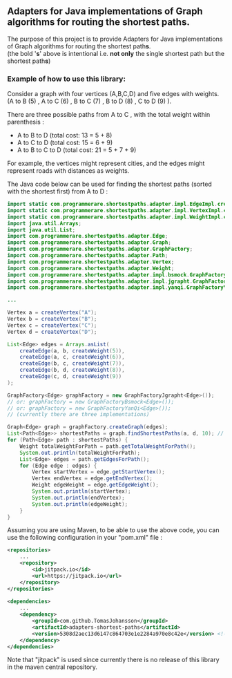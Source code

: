 ## Adapters for Java implementations of Graph algorithms for routing the shortest paths.

The purpose of this project is to provide Adapters for Java implementations of Graph algorithms for routing the shortest path**s**.<br>(the bold '**s**' above is intentional i.e. **not only** the single shortest path but the shortest path**s**)

### Example of how to use this library:

Consider a graph with four vertices (A,B,C,D) and five edges with weights.<br>(A to B (5) , A to C (6) , B to C (7)  , B to D (8) , C to D (9) ).

There are three possible paths from A to C , with the total weight within parenthesis : 
* A to B to D (total cost: 13 = 5 + 8)
* A to C to D (total cost: 15 = 6 + 9)
* A to B to C to D (total cost: 21 = 5 + 7 + 9)

For example, the vertices might represent cities, and the edges might represent roads with distances as weights.

The Java code below can be used for finding the shortest paths (sorted with the shortest first) from A to D :

```java
import static com.programmerare.shortestpaths.adapter.impl.EdgeImpl.createEdge;
import static com.programmerare.shortestpaths.adapter.impl.VertexImpl.createVertex;
import static com.programmerare.shortestpaths.adapter.impl.WeightImpl.createWeight;
import java.util.Arrays;
import java.util.List;
import com.programmerare.shortestpaths.adapter.Edge;
import com.programmerare.shortestpaths.adapter.Graph;
import com.programmerare.shortestpaths.adapter.GraphFactory;
import com.programmerare.shortestpaths.adapter.Path;
import com.programmerare.shortestpaths.adapter.Vertex;
import com.programmerare.shortestpaths.adapter.Weight;
import com.programmerare.shortestpaths.adapter.impl.bsmock.GraphFactoryBsmock;
import com.programmerare.shortestpaths.adapter.impl.jgrapht.GraphFactoryJgrapht;
import com.programmerare.shortestpaths.adapter.impl.yanqi.GraphFactoryYanQi;

...

Vertex a = createVertex("A");
Vertex b = createVertex("B");
Vertex c = createVertex("C");
Vertex d = createVertex("D");

List<Edge> edges = Arrays.asList(
	createEdge(a, b, createWeight(5)),
	createEdge(a, c, createWeight(6)),
	createEdge(b, c, createWeight(7)),
	createEdge(b, d, createWeight(8)),
	createEdge(c, d, createWeight(9))
);

GraphFactory<Edge> graphFactory = new GraphFactoryJgrapht<Edge>());
// or: graphFactory = new GraphFactoryBsmock<Edge>());
// or: graphFactory = new GraphFactoryYanQi<Edge>());
// (currently there are three implementations)

Graph<Edge> graph = graphFactory.createGraph(edges);
List<Path<Edge>> shortestPaths = graph.findShortestPaths(a, d, 10); // last parameter is max number to return but in this case there are only 3 possible paths
for (Path<Edge> path : shortestPaths) {
	Weight totalWeightForPath = path.getTotalWeightForPath();
	System.out.println(totalWeightForPath);
	List<Edge> edges = path.getEdgesForPath();
	for (Edge edge : edges) {
		Vertex startVertex = edge.getStartVertex();
		Vertex endVertex = edge.getEndVertex();
		Weight edgeWeight = edge.getEdgeWeight();					
		System.out.println(startVertex);
		System.out.println(endVertex);
		System.out.println(edgeWeight);
	}			
}
```
Assuming you are using Maven, to be able to use the above code, you can use the following configuration in your "pom.xml" file :
```xml
<repositories>
	...
	<repository>
		<id>jitpack.io</id>
		<url>https://jitpack.io</url>
	</repository>
</repositories>
	
<dependencies>
	...
	<dependency>
		<groupId>com.github.TomasJohansson</groupId>
		<artifactId>adapters-shortest-paths</artifactId>
		<version>5308d2aec13d6147c864703e1e2284a970e8c42e</version> <!--https://github.com/TomasJohansson/adapters-shortest-paths/commits/master  -->
	</dependency>      
</dependencies>
```
Note that "jitpack" is used since currently there is no release of this library in the maven central repository.
